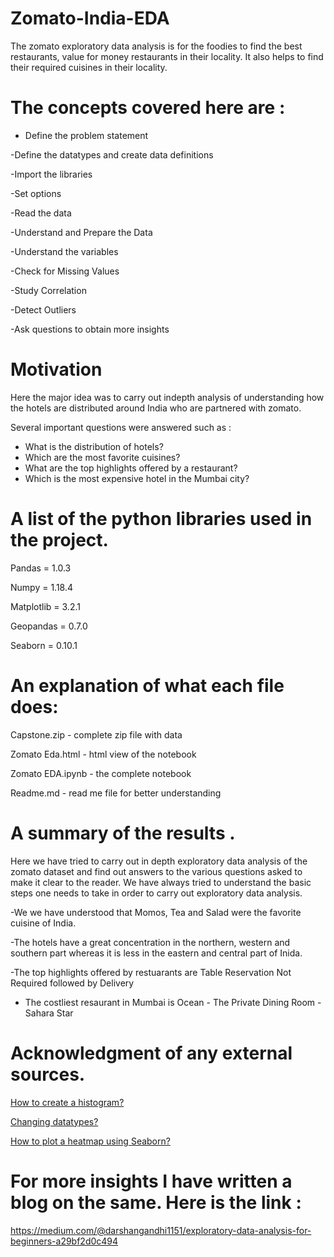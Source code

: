 # Zomato-India-EDA

The zomato exploratory data analysis is for the foodies to find the best restaurants, value for money restaurants in their locality. It also helps to find their required cuisines in their locality.

# The concepts covered here are : 

- Define the problem statement

-Define the datatypes and create data definitions

-Import the libraries

-Set options 

-Read the data

-Understand and Prepare the Data 

-Understand the variables

-Check for Missing Values

-Study Correlation

-Detect Outliers

-Ask questions to obtain more insights


# Motivation

Here the major idea was to carry out indepth analysis of understanding how the hotels are distributed around India who are partnered with zomato.

Several important questions were answered such as :

- What is the distribution of hotels?
- Which are the most favorite cuisines?
- What are the top highlights offered by a restaurant? 
- Which is the most expensive hotel in the Mumbai city?


# A list of the python libraries used in the project.

Pandas = 1.0.3

Numpy = 1.18.4

Matplotlib = 3.2.1

Geopandas = 0.7.0

Seaborn = 0.10.1

# An explanation of what each file does: 

Capstone.zip - complete zip file with data

Zomato Eda.html - html view of the notebook

Zomato EDA.ipynb - the complete notebook 

Readme.md - read me file for better understanding

# A summary of the results .

Here we have tried to carry out in depth exploratory data analysis of the zomato dataset and find out answers to the various questions asked to make it clear to the reader.
We have always tried to understand the basic steps one needs to take in order to carry out exploratory data analysis.

-We we have understood that Momos, Tea and Salad were the favorite cuisine of India.

-The hotels have a great concentration in the northern, western and southern part whereas it is less in the eastern and central part of Inida.

-The top highlights offered by restuarants are Table Reservation Not Required followed by Delivery	

- The costliest resaurant in Mumbai is Ocean - The Private Dining Room - Sahara Star

# Acknowledgment of any external sources.

[How to create a histogram?](https://stackoverflow.com/questions/29525120/pandas-creating-a-histogram-from-string-counts)

[Changing datatypes?](pandas.pydata.org/pandas-docs/stable/reference/api/pandas.DataFrame.astype.html)

[How to plot a heatmap using Seaborn?](
https://seaborn.pydata.org/generated/seaborn.heatmap.html)




# For more insights I have written a blog on the same. Here is the link : 
https://medium.com/@darshangandhi1151/exploratory-data-analysis-for-beginners-a29bf2d0c494
